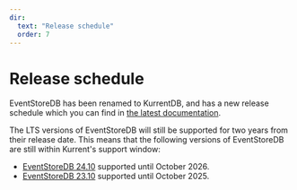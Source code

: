 ```yaml
---
dir:
  text: "Release schedule"
  order: 7
---
```

# Release schedule

EventStoreDB has been renamed to KurrentDB, and has a new release schedule which you can find in [the latest documentation](https://docs.kurrent.io/server/latest/release-schedule/).

The LTS versions of EventStoreDB will still be supported for two years from their release date. This means that the following versions of EventStoreDB are still within Kurrent's support window:

* [EventStoreDB 24.10](https://docs.kurrent.io/server/v24.10/quick-start/) supported until October 2026.
* [EventStoreDB 23.10](https://docs.kurrent.io/server/v23.10/quick-start/) supported until October 2025.